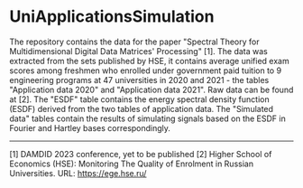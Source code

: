 # UniApplicationsSimulation
The repository contains the data for the paper "Spectral Theory for Multidimensional Digital Data Matrices' Processing" [1].
The data was extracted from the sets published by HSE, it contains average unified exam scores among freshmen who enrolled under government paid tuition to 9 engineering programs at 47 universities in 2020 and 2021 - the tables "Application data 2020" and "Application data 2021". Raw data can be found at [2].
The "ESDF" table contains the energy spectral density function (ESDF) derived from the two tables of application data.
The "Simulated data" tables contain the results of simulating signals based on the ESDF in Fourier and Hartley bases correspondingly.

__________________________________________________
[1] DAMDID 2023 conference, yet to be published
[2] Higher School of Economics (HSE): Monitoring The Quality of Enrolment in Russian Universities. URL: https://ege.hse.ru/
